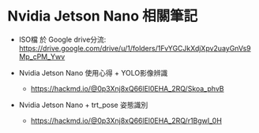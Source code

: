 # Nvidia Jetson Nano 相關筆記

* ISO檔 於 Google drive分流: https://drive.google.com/drive/u/1/folders/1FvYGCJkXdjXpv2uayGnVs9Mp_cPM_Ywv

* Nvidia Jetson Nano 使用心得 + YOLO影像辨識
  * https://hackmd.io/@0p3Xnj8xQ66lEl0EHA_2RQ/Skoa_phvB

* Nvidia Jetson Nano + trt_pose 姿態識別
  * https://hackmd.io/@0p3Xnj8xQ66lEl0EHA_2RQ/r1BgwI_0H
